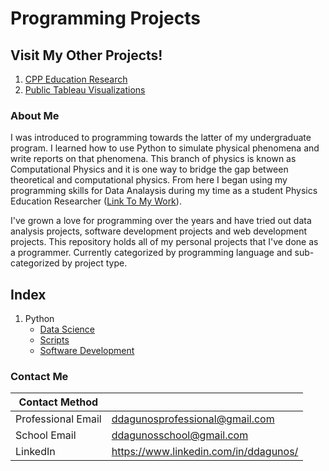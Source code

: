 # Programming Projects

## Visit My Other Projects!

1. [CPP Education Research](https://github.com/darwin-a/PersonalProjects/tree/master/Physics%20Education%20Research)
2. [Public Tableau Visualizations](https://github.com/darwin-a/PersonalProjects/tree/master/Tableau%20Public%20Visualizations)

### About Me
I was introduced to programming towards the latter of my undergraduate program. I learned how to use Python to simulate physical phenomena and write reports on that phenomena. This branch of physics is known as Computational Physics and it is one way to bridge the gap between theoretical and computational physics. From here I began using my programming skills for Data Analaysis during my time as a student Physics Education Researcher ([Link To My Work](https://github.com/darwin-a/PersonalProjects/tree/master/Physics%20Education%20Research)). 

I've grown a love for programming over the years and have tried out data analysis projects, software development projects and web development projects. This repository holds all of my personal projects that I've done as a programmer. Currently categorized by programming language and sub-categorized by project type.

## Index

1. Python
    - [Data Science](https://github.com/darwin-a/PersonalProjects/tree/master/Personal%20Programming%20Projects/Python/Data%20Science)
    - [Scripts](https://github.com/darwin-a/PersonalProjects/tree/master/Personal%20Programming%20Projects/Python/Scripts)
    - [Software Development](https://github.com/darwin-a/PersonalProjects/tree/master/Personal%20Programming%20Projects/Python/Software%20Development) 
   

### Contact Me

| Contact Method |  |
| --- | --- |
| Professional Email | ddagunosprofessional@gmail.com |
| School Email | ddagunosschool@gmail.com |
| LinkedIn | https://www.linkedin.com/in/ddagunos/ |
